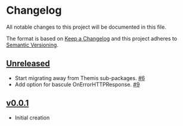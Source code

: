 # Changelog
All notable changes to this project will be documented in this file.

The format is based on [Keep a Changelog](http://keepachangelog.com/en/1.0.0/)
and this project adheres to [Semantic Versioning](http://semver.org/spec/v2.0.0.html).

## [Unreleased]
- Start migrating away from Themis sub-packages. [#6](https://github.com/xmidt-org/authbaton/pull/6)
- Add option for bascule OnErrorHTTPResponse. [#9](https://github.com/xmidt-org/authbaton/pull/9)

## [v0.0.1]
- Initial creation

[Unreleased]: https://github.com/xmidt-org/authbaton/compare/v0.0.1..HEAD
[v0.0.1]: https://github.com/xmidt-org/authbaton/compare/0.0.0...v0.0.1
